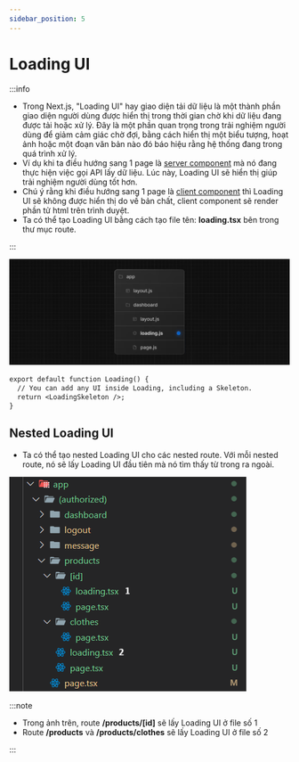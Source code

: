 ```yaml
---
sidebar_position: 5
---
```


# Loading UI

:::info

- Trong Next.js, "Loading UI" hay giao diện tải dữ liệu là một thành phần giao diện người dùng được hiển thị trong thời gian chờ khi dữ liệu đang được tải hoặc xử lý. Đây là một phần quan trọng trong trải nghiệm người dùng để giảm cảm giác chờ đợi, bằng cách hiển thị một biểu tượng, hoạt ảnh hoặc một đoạn văn bản nào đó báo hiệu rằng hệ thống đang trong quá trình xử lý.
- Ví dụ khi ta điều hướng sang 1 page là [server component](../rendering#server-component) mà nó đang thực hiện việc gọi API lấy dữ liệu. Lúc này, Loading UI sẽ hiển thị giúp trải nghiệm người dùng tốt hơn.
- Chú ý rằng khi điều hướng sang 1 page là [client component](../rendering#client-component) thì Loading UI sẽ không được hiển thị do về bản chất, client component sẽ render phần tử html trên trình duyệt.
- Ta có thể tạo Loading UI bằng cách tạo file tên: **loading.tsx** bên trong thư mục route.

:::

![1724167294772](image/loading-ui/1724167294772.png)

```tsx title="app/dashboard/loading.tsx"
export default function Loading() {
  // You can add any UI inside Loading, including a Skeleton.
  return <LoadingSkeleton />;
}
```

## Nested Loading UI

- Ta có thể tạo nested Loading UI cho các nested route. Với mỗi nested route, nó sẽ lấy Loading UI đầu tiên mà nó tìm thấy từ trong ra ngoài.

![1724168384848](image/loading-ui/1724168384848.png)

:::note

- Trong ảnh trên, route **/products/[id]** sẽ lấy Loading UI ở file số 1
- Route **/products** và **/products/clothes** sẽ lấy Loading UI ở file số 2

:::
